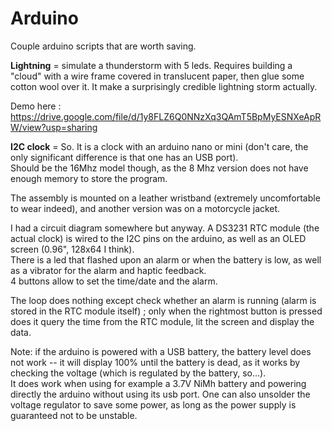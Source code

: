 # Arduino
Couple arduino scripts that are worth saving.

<b>Lightning</b> = simulate a thunderstorm with 5 leds. Requires building a "cloud" with a wire frame covered in translucent paper, then glue some cotton wool over it. 
It make a surprisingly credible lightning storm actually.

Demo here : https://drive.google.com/file/d/1y8FLZ6Q0NNzXq3QAmT5BpMyESNXeApRW/view?usp=sharing

<b>I2C clock</b> = So. It is a clock with an arduino nano or mini (don't care, the only significant difference is that one has an USB port).<br>
Should be the 16Mhz model though, as the 8 Mhz version does not have enough memory to store the program.<br>

The assembly is mounted on a leather wristband (extremely uncomfortable to wear indeed), and another version was on a motorcycle jacket.

I had a circuit diagram somewhere but anyway. A DS3231 RTC module (the actual clock) is wired to the I2C pins on the arduino, as well as an OLED screen (0.96", 128x64 I think).<br>
There is a led that flashed upon an alarm or when the battery is low, as well as a vibrator for the alarm and haptic feedback.<br>
4 buttons allow to set the time/date and the alarm.

The loop does nothing except check whether an alarm is running (alarm is stored in the RTC module itself) ; only when the rightmost button is pressed does it query the time from the RTC module, lit the screen and display the data.

Note: if the arduino is powered with a USB battery, the battery level does not work -- it will display 100% until the battery is dead, as it works by checking the voltage (which is regulated by the battery, so...).<br>
It does work when using for example a 3.7V NiMh battery and powering directly the arduino without using its usb port. One can also unsolder the voltage regulator to save some power, as long as the power supply is guaranteed not to be unstable.

